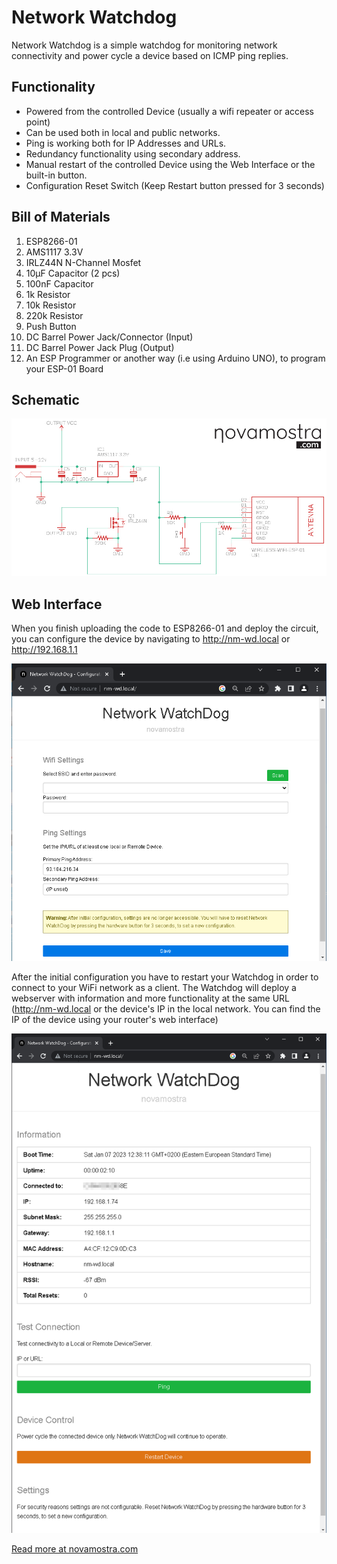 # Network Watchdog
 Network Watchdog is a simple watchdog for monitoring network connectivity and power cycle a device based on ICMP ping replies. 
 
 ## Functionality
- Powered from the controlled Device (usually a wifi repeater or access point)
- Can be used both in local and public networks.
- Ping is working both for IP Addresses and URLs.
- Redundancy functionality using secondary address.
- Manual restart of the controlled Device using the Web Interface or the built-in button.
- Configuration Reset Switch (Keep Restart button pressed for 3 seconds)

## Bill of Materials
1) ESP8266-01
2) AMS1117 3.3V
3) IRLZ44N N-Channel Mosfet
4) 10μF Capacitor (2 pcs)
5) 100nF Capacitor
6) 1k Resistor
7) 10k Resistor
8) 220k Resistor
9) Push Button
10) DC Barrel Power Jack/Connector (Input)
11) DC Barrel Power Jack Plug (Output)
12) An ESP Programmer or another way (i.e using Arduino UNO), to program your ESP-01 Board

 ## Schematic
<p align="center">
  <img src="/schematic/networkWatchdog.jpg">
</p>

## Web Interface
When you finish uploading the code to ESP8266-01 and deploy the circuit, you can configure the device by navigating to http://nm-wd.local or http://192.168.1.1
<p align="center">
  <img src="/screenshots/ap.png">
</p>

After the initial configuration you have to restart your Watchdog in order to connect to your WiFi network as a client. The Watchdog will deploy a webserver with information and more functionality at the same URL (http://nm-wd.local or the device's IP in the local network. You can find the IP of the device using your router's web interface)
<p align="center">
  <img src="/screenshots/control-page.png">
</p>

<a href="https://novamostra.com/2023/01/07/network-watchdog/">Read more at novamostra.com</a>
